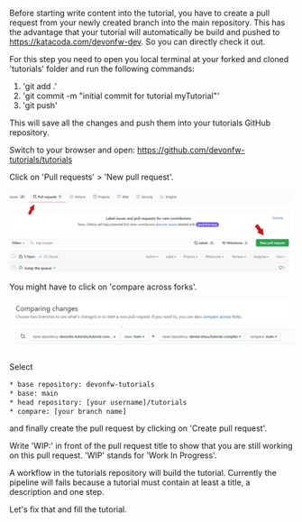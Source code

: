 

Before starting write content into the tutorial, you have to create a pull request from your newly created branch into the main repository.
This has the advantage that your tutorial will automatically be build and pushed to https://katacoda.com/devonfw-dev. So you can directly check it out.

For this step you need to open you local terminal at your forked and cloned &#39;tutorials&#39; folder and run the following commands:
1. &#39;git add .&#39; 
2. &#39;git commit -m &#34;initial commit for tutorial myTutorial&#34;&#39;
3. &#39;git push&#39;

This will save all the changes and push them into your tutorials GitHub repository. 

Switch to your browser and open:
https://github.com/devonfw-tutorials/tutorials

Click on &#39;Pull requests&#39; &gt; &#39;New pull request&#39;.


![pull_request.jpg](./assets/pull_request.jpg)

You might have to click on &#39;compare across forks&#39;.

![compare.jpg](./assets/compare.jpg)


Select

    * base repository: devonfw-tutorials
    * base: main
    * head repository: [your username]/tutorials
    * compare: [your branch name]

and finally create the pull request by clicking on &#39;Create pull request&#39;.

Write &#39;WIP:&#39; in front of the pull request title to show that you are still working on this pull request. &#39;WIP&#39; stands for &#39;Work In Progress&#39;.

A workflow in the tutorials repository will build the tutorial. Currently the pipeline will fails because a tutorial must contain at least a title, a description and one step.

Let&#39;s fix that and fill the tutorial.



